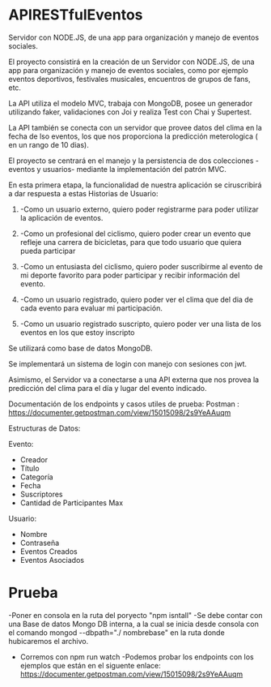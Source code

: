# APIRESTfulEventos
Servidor con NODE.JS, de una app para organización y manejo de eventos sociales.


El proyecto consistirá en la creación de un Servidor con NODE.JS, de una app para organización y manejo de eventos sociales, como por ejemplo eventos deportivos, festivales musicales, encuentros de grupos de fans, etc. 

La API utiliza el modelo MVC, trabaja con MongoDB, posee un generador utilizando faker, validaciones con Joi y realiza Test con Chai y Supertest.

La API también se conecta con un servidor que provee datos del clima en la fecha de lso eventos, los que nos proporciona la predicción meterologica ( en un rango de 10 dias).


El proyecto se centrará en el manejo y la persistencia de dos colecciones - eventos y usuarios- mediante la implementación del patrón MVC.

En esta primera etapa, la funcionalidad de nuestra aplicación se ciruscribirá a dar respuesta a estas Historias de Usuario:

1.	-Como un usuario externo, quiero poder registrarme para poder utilizar la aplicación de eventos.

2.	-Como un profesional del ciclismo, quiero poder crear un evento que refleje una carrera de bicicletas, para que todo usuario que quiera pueda participar

3.	-Como un entusiasta del ciclismo, quiero poder suscribirme al evento de mi deporte favorito para poder participar y recibir información del evento.

4.	-Como un usuario registrado, quiero poder ver el clima que del dia de cada evento para evaluar mi participación.

5.	-Como un usuario registrado suscripto, quiero poder ver una lista de los eventos en los que estoy inscripto


Se utilizará como base de datos MongoDB.

Se implementará un sistema de login con manejo con sesiones con jwt.

Asimismo, el Servidor va a conectarse a una API externa que nos provea la predicción del clima para el día y lugar del evento indicado.

Documentación de los endpoints y casos utiles de prueba: Postman : https://documenter.getpostman.com/view/15015098/2s9YeAAuqm

Estructuras de Datos:

Evento:
- Creador
- Título 
- Categoría 
- Fecha
- Suscriptores
- Cantidad de Participantes Max

Usuario: 
- Nombre
- Contraseña
- Eventos Creados
- Eventos Asociados

# Prueba
-Poner en consola en la ruta del poryecto "npm isntall"
-Se debe contar con una Base de datos Mongo DB interna, a la cual se inicia desde consola con el comando  mongod --dbpath="./ nombrebase"  en la ruta donde hubicaremos el archivo.
- Corremos con npm run watch
-Podemos probar los endpoints con los ejemplos que están en el siguente enlace: https://documenter.getpostman.com/view/15015098/2s9YeAAuqm

